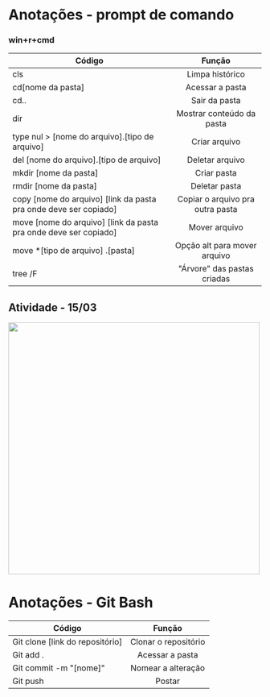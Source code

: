 # Anotações - prompt de comando
### win+r+cmd
|Código|Função|
|-|:-:|
|cls|Limpa histórico|
|cd[nome da pasta]|Acessar a pasta|
|cd..|Sair da pasta|
|dir|Mostrar conteúdo da pasta|
|type nul > [nome do arquivo].[tipo de arquivo] |Criar arquivo|
|del [nome do arquivo].[tipo de arquivo]|Deletar arquivo|
|mkdir [nome da pasta]|Criar pasta|
|rmdir [nome da pasta]|Deletar pasta|
|copy [nome do arquivo] [link da pasta pra onde deve ser copiado]|Copiar o arquivo pra outra pasta|
|move [nome do arquivo] [link da pasta pra onde deve ser copiado]|Mover arquivo|
|move *[tipo de arquivo] .[pasta]|Opção alt para mover arquivo|
|tree /F|"Árvore" das pastas criadas|

## Atividade - 15/03
<img src="https://i.pinimg.com/736x/d8/97/07/d897074e0fe91a121411e1b6d539e2e9.jpg" style="width:500px">

# Anotações - Git Bash
|Código|Função|
|-|:-:|
|Git clone [link do repositório]|Clonar o repositório|
|Git add .|Acessar a pasta|
|Git commit -m "[nome]"|Nomear a alteração|
|Git push|Postar|